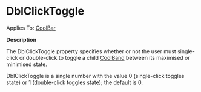




<h1 class="heading"><span class="name">DblClickToggle</span></h1>

Applies To: [CoolBar](./coolbar.md)


**Description**


The DblClickToggle property specifies whether or not the user must single-click or double-click to toggle a child [CoolBand](./coolband.md) between its maximised or minimised state.


DblClickToggle is a single number with the value 0 (single-click toggles state) or 1 (double-click toggles state); the default is 0.



